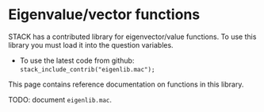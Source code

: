 # Eigenvalue/vector functions

STACK has a contributed library for eigenvector/value functions.  To use this library you must load it into the question variables.

* To use the latest code from github: `stack_include_contrib("eigenlib.mac");`

This page contains reference documentation on functions in this library.

TODO: document `eigenlib.mac`.
